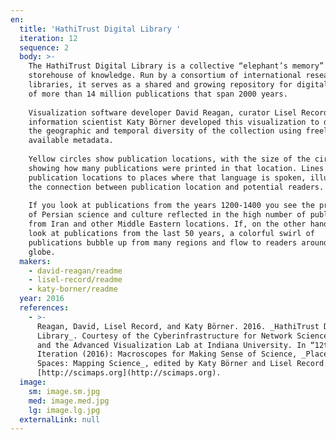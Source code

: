 ```yaml
---
en:
  title: 'HathiTrust Digital Library '
  iteration: 12
  sequence: 2
  body: >-
    The HathiTrust Digital Library is a collective “elephant’s memory” or
    storehouse of knowledge. Run by a consortium of international research
    libraries, it serves as a shared and growing repository for digital copies
    of more than 14 million publications that span 2000 years.  
      
    Visualization software developer David Reagan, curator Lisel Record, and
    information scientist Katy Bӧrner developed this visualization to delve into
    the geographic and temporal diversity of the collection using freely
    available metadata.  
      
    Yellow circles show publication locations, with the size of the circle
    showing how many publications were printed in that location. Lines connect
    publication locations to places where that language is spoken, illustrating
    the connection between publication location and potential readers.  
      
    If you look at publications from the years 1200-1400 you see the prominence
    of Persian science and culture reflected in the high number of publications
    from Iran and other Middle Eastern locations. If, on the other hand, you
    look at publications from the last 50 years, a colorful swirl of
    publications bubble up from many regions and flow to readers around the
    globe.
  makers:
    - david-reagan/readme
    - lisel-record/readme
    - katy-borner/readme
  year: 2016
  references:
    - >-
      Reagan, David, Lisel Record, and Katy Börner. 2016. _HathiTrust Digital
      Library_. Courtesy of the Cyberinfrastructure for Network Science Center
      and the Advanced Visualization Lab at Indiana University. In “12th
      Iteration (2016): Macroscopes for Making Sense of Science, _Places &
      Spaces: Mapping Science_, edited by Katy Börner and Lisel Record.
      [http://scimaps.org](http://scimaps.org).
  image:
    sm: image.sm.jpg
    med: image.med.jpg
    lg: image.lg.jpg
  externalLink: null
---
```

